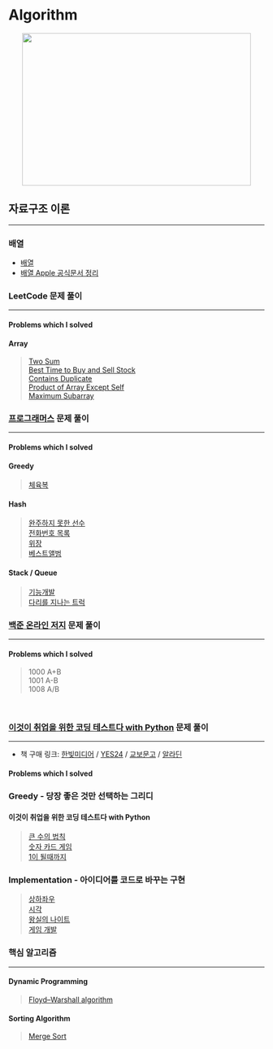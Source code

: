 # Algorithm

<p align="center">
    <img src="./1.gif" width="450" height="300" />
</p>

## 자료구조 이론

---

### 배열

- [배열](https://github.com/noah0316/Algorithm/blob/master/%EC%9E%90%EB%A3%8C%EA%B5%AC%EC%A1%B0/Array/Array.md)
- [배열 Apple 공식문서 정리](https://github.com/noah0316/Algorithm/blob/master/%EC%9E%90%EB%A3%8C%EA%B5%AC%EC%A1%B0/Array/Swift-Array-%EA%B3%B5%EC%8B%9D%EB%AC%B8%EC%84%9C.md)

### LeetCode 문제 풀이

---

#### Problems which I solved

#### Array

> [Two Sum](https://github.com/noah0316/Algorithm/blob/master/LeetCode/Array/twoSum.swift)  
> [Best Time to Buy and Sell Stock](https://github.com/noah0316/Algorithm/blob/master/LeetCode/Array/bestTimeToBuyAndSellStock.swift)  
> [Contains Duplicate](https://github.com/noah0316/Algorithm/blob/master/LeetCode/Array/containsDuplicate.swift)  
> [Product of Array Except Self](https://github.com/noah0316/Algorithm/blob/master/LeetCode/Array/productOfArrayExceptSelf.swift)  
> [Maximum Subarray](https://github.com/noah0316/Algorithm/blob/master/LeetCode/Array/53-maximum-subarray)

### [프로그래머스](https://programmers.co.kr/) 문제 풀이

---

#### Problems which I solved

#### Greedy

> [체육복](https://github.com/noah0316/Algorithm/blob/master/Programmers/Greedy/체육복.swift)

#### Hash

> [완주하지 못한 선수](https://github.com/noah0316/Algorithm/blob/master/Programmers/Hash/완주하지_못한_선수.swift)  
> [전화번호 목록](https://github.com/noah0316/Algorithm/blob/master/Programmers/Hash/전화번호_목록.swift)  
> [위장](https://github.com/noah0316/Algorithm/tree/master/Programmers/Hash/42578.%E2%80%85%EC%9C%84%EC%9E%A5)  
> [베스트앨범](https://github.com/noah0316/Algorithm/tree/master/Programmers/Hash/42579.베스트앨범)

#### Stack / Queue

> [기능개발](https://github.com/noah0316/Algorithm/blob/master/Programmers/Stack-Queue/기능개발.swift)  
> [다리를 지나는 트럭](https://github.com/noah0316/Algorithm/blob/master/Programmers/Stack-Queue/다리를_지나는_트럭.swift)

### [백준 온라인 저지](https://www.acmicpc.net/) 문제 풀이

---

#### Problems which I solved

> 1000 A+B  
> 1001 A-B  
> 1008 A/B

<br>

### [이것이 취업을 위한 코딩 테스트다 with Python](https://github.com/ndb796/python-for-coding-test) 문제 풀이

---

- 책 구매 링크: [한빛미디어](http://hanbit.co.kr/store/books/look.php?p_code=B8945183661) / [YES24](http://www.yes24.com/Product/Goods/91433923) / [교보문고](http://www.kyobobook.co.kr/product/detailViewKor.laf?barcode=9791162243077) / [알라딘](https://www.aladin.co.kr/shop/wproduct.aspx?ISBN=K342631735)

#### Problems which I solved

### Greedy - 당장 좋은 것만 선택하는 그리디

#### 이것이 취업을 위한 코딩 테스트다 with Python

> [큰 수의 법칙](https://github.com/noah0316/Algorithm/blob/master/Dongbin_Na-python_for_coding_test/Greedy/2.py)  
> [숫자 카드 게임](https://github.com/noah0316/Algorithm/blob/master/Dongbin_Na-python_for_coding_test/Greedy/3.py)  
> [1이 될때까지](https://github.com/noah0316/Algorithm/blob/master/Dongbin_Na-python_for_coding_test/Greedy/4.py)

### Implementation - 아이디어를 코드로 바꾸는 구현

> [상하좌우](https://github.com/noah0316/Algorithm/blob/master/Dongbin_Na-python_for_coding_test/Implementation/1.py)  
> [시각](https://github.com/noah0316/Algorithm/blob/master/Dongbin_Na-python_for_coding_test/Implementation/2.py)  
> [왕실의 나이트](https://github.com/noah0316/Algorithm/blob/master/Dongbin_Na-python_for_coding_test/Implementation/3.py)  
> [게임 개발](https://github.com/noah0316/Algorithm/blob/master/Dongbin_Na-python_for_coding_test/Implementation/4.py)

### 핵심 알고리즘

---

#### Dynamic Programming

> [Floyd–Warshall algorithm](https://github.com/noah0316/Algorithm/blob/master/Algorithm/DynamicProgramming/floyd.swift)

#### Sorting Algorithm

> [Merge Sort](https://github.com/noah0316/Algorithm/blob/master/Algorithm/Sorting/mergeSort.swift)
